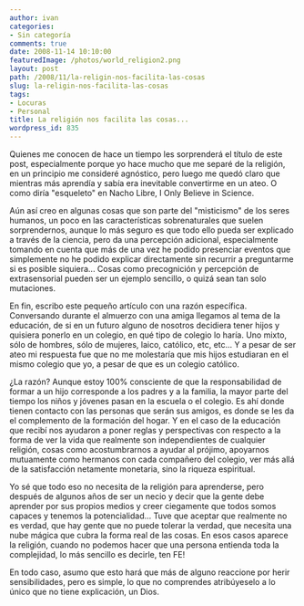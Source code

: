 ```yaml
---
author: ivan
categories:
- Sin categoría
comments: true
date: 2008-11-14 10:10:00
featuredImage: /photos/world_religion2.png
layout: post
path: /2008/11/la-religin-nos-facilita-las-cosas
slug: la-religin-nos-facilita-las-cosas
tags:
- Locuras
- Personal
title: La religión nos facilita las cosas...
wordpress_id: 835
---
```


Quienes me conocen de hace un tiempo les sorprenderá el título de este post, especialmente porque yo hace mucho que me separé de la religión, en un principio me consideré agnóstico, pero luego me quedó claro que mientras más aprendía y sabía era inevitable convertirme en un ateo. O como diría "esqueleto" en Nacho Libre, I Only Believe in Science.

Aún así creo en algunas cosas que son parte del "misticismo" de los seres humanos, un poco en las características sobrenaturales que suelen sorprendernos, aunque lo más seguro es que todo ello pueda ser explicado a través de la ciencia, pero da una percepción adicional, especialmente tomando en cuenta que más de una vez he podido presenciar eventos que simplemente no he podido explicar directamente sin recurrir a preguntarme si es posible siquiera... Cosas como precognición y percepción de extrasensorial pueden ser un ejemplo sencillo, o quizá sean tan solo mutaciones.

En fin, escribo este pequeño artículo con una razón específica. Conversando durante el almuerzo con una amiga llegamos al tema de la educación, de si en un futuro alguno de nosotros decidiera tener hijos y quisiera ponerlo en un colegio, en qué tipo de colegio lo haría. Uno mixto, sólo de hombres, sólo de mujeres, laico, católico, etc, etc... Y a pesar de ser ateo mi respuesta fue que no me molestaría que mis hijos estudiaran en el mismo colegio que yo, a pesar de que es un colegio católico.

¿La razón? Aunque estoy 100% consciente de que la responsabilidad de formar a un hijo corresponde a los padres y a la familia, la mayor parte del tiempo los niños y jóvenes pasan en la escuela o el colegio. Es ahí donde tienen contacto con las personas que serán sus amigos, es donde se les da el complemento de la formación del hogar. Y en el caso de la educación que recibí nos ayudaron a poner reglas y perspectivas con respecto a la forma de ver la vida que realmente son independientes de cualquier religión, cosas como acostumbrarnos a ayudar al prójimo, apoyarnos mutuamente como hermanos con cada compañero del colegio, ver más allá de la satisfacción netamente monetaria, sino la riqueza espiritual.

Yo sé que todo eso no necesita de la religión para aprenderse, pero después de algunos años de ser un necio y decir que la gente debe aprender por sus propios medios y creer ciegamente que todos somos capaces y tenemos la potencialidad... Tuve que aceptar que realmente no es verdad, que hay gente que no puede tolerar la verdad, que necesita una nube mágica que cubra la forma real de las cosas. En esos casos aparece la religión, cuando no podemos hacer que una persona entienda toda la complejidad, lo más sencillo es decirle, ten FE!

En todo caso, asumo que esto hará que más de alguno reaccione por herir sensibilidades, pero es simple, lo que no comprendes atribúyeselo a lo único que no tiene explicación, un Dios.